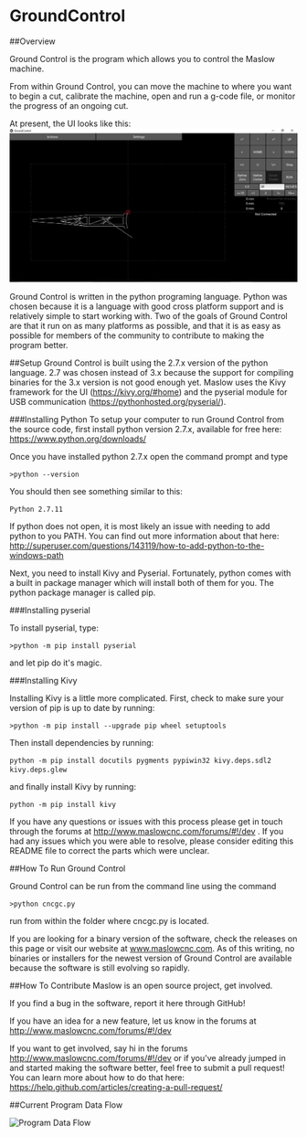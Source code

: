 GroundControl
======================




##Overview

Ground Control is the program which allows you to control the Maslow machine.

From within Ground Control, you can move the machine to where you want to begin a cut,
 calibrate the machine, open and run a g-code file, or monitor the progress of an ongoing
 cut.

 At present, the UI looks like this:
 ![UI](/Documentation/GroundControl.JPG)
 
Ground Control is written in the python programing language. Python was chosen because it
is a language with good cross platform support and is relatively simple to start working with.
Two of the goals of Ground Control are that it run on as many platforms as possible, and 
that it is as easy as possible for members of the community to contribute to making the 
program better.

##Setup
Ground Control is built using the 2.7.x version of the python language. 2.7 was chosen 
instead of 3.x because the support for compiling binaries for the 3.x version is not 
good enough yet. Maslow uses the Kivy framework for the UI (https://kivy.org/#home) and
the pyserial module for USB communication (https://pythonhosted.org/pyserial/).

###Installing Python
To setup your computer to run Ground Control from the source code, first install python
version 2.7.x, available for free here: https://www.python.org/downloads/

Once you have installed python 2.7.x open the command prompt and type 

```
>python --version
```

You should then see something similar to this:

```
Python 2.7.11
```

If python does not open, it is most likely an issue with needing to add python to you PATH.
You can find out more information about that here: http://superuser.com/questions/143119/how-to-add-python-to-the-windows-path

Next, you need to install Kivy and Pyserial. Fortunately, python comes with a built in
package manager which will install both of them for you. The python package manager is 
called pip.

###Installing pyserial

To install pyserial, type:
```
>python -m pip install pyserial
```

and let pip do it's magic.

###Installing Kivy

Installing Kivy is a little more complicated. First, check to make sure your version of
pip is up to date by running:

```
>python -m pip install --upgrade pip wheel setuptools
```

Then install dependencies by running:
```
python -m pip install docutils pygments pypiwin32 kivy.deps.sdl2 kivy.deps.glew
```

and finally install Kivy by running:

```
python -m pip install kivy
```

If you have any questions or issues with this process please get in touch through
the forums at http://www.maslowcnc.com/forums/#!/dev . If you had any issues which you
were able to resolve, please consider editing this README file to correct the parts which
were unclear.

##How To Run Ground Control

Ground Control can be run from the command line using the command 

```
>python cncgc.py
```

run from within the folder where cncgc.py is located.

If you are looking for a binary version of the software, check the releases on this page
or visit our website at www.maslowcnc.com. As of this writing, no binaries or installers
for the newest version of Ground Control are available because the software is still 
evolving so rapidly.


##How To Contribute
Maslow is an open source project, get involved.

If you find a bug in the software, report it here through GitHub! 

If you have an idea for a new feature, let us know in the forums at http://www.maslowcnc.com/forums/#!/dev

If you want to get involved, say hi in the forums http://www.maslowcnc.com/forums/#!/dev or
if you've already jumped in and started making the software better, feel free to submit a 
pull request! You can learn more about how to do that here: https://help.github.com/articles/creating-a-pull-request/

##Current Program Data Flow

![Program Data Flow](/Documentation/GroundControlDataFlow.png)